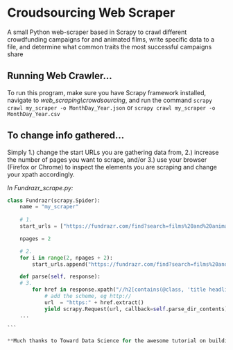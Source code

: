 # Croudsourcing Web Scraper
A small Python web-scraper based in Scrapy to crawl different crowdfunding campaigns for and animated films, write specific data to a file, and determine what common traits the most successful campaigns share

## Running Web Crawler...
To run this program, make sure you have Scrapy framework installed,
navigate to *web_scraping\crowdsourcing*,
and run the command
`scrapy crawl my_scraper -o MonthDay_Year.json` or `scrapy crawl my_scraper -o MonthDay_Year.csv`

## To change info gathered...
Simply 1.) change the start URLs you are gathering data from, 
2.) increase the number of pages you want to scrape, and/or 
3.) use your browser (Firefox or Chrome) to inspect the elements you are scraping and change your xpath accordingly.

*In Fundrazr_scrape.py:*

````python	
class Fundrazr(scrapy.Spider):
	name = "my_scraper"
	
    # 1.
	start_urls = ["https://fundrazr.com/find?search=films%20and%20animation"]

	npages = 2

    # 2.
	for i in range(2, npages + 2):
		start_urls.append("https://fundrazr.com/find?search=films%20and%20animation&page=" + str(i))

	def parse(self, response):
    # 3.
		for href in response.xpath("//h2[contains(@class, 'title headline-font')]/a[contains(@class, 'campaign-link')]//@href"):
			# add the scheme, eg http://
			url  = "https:" + href.extract()
			yield scrapy.Request(url, callback=self.parse_dir_contents)
	...
			
```

**Much thanks to Toward Data Science for the awesome tutorial on building your own dataset using Scrapy.**
